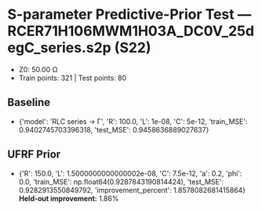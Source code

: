 # S-parameter Predictive-Prior Test — RCER71H106MWM1H03A_DC0V_25degC_series.s2p (S22)
- Z0: 50.00 Ω
- Train points: 321  |  Test points: 80

## Baseline
- {'model': 'RLC series -> Γ', 'R': 100.0, 'L': 1e-08, 'C': 5e-12, 'train_MSE': 0.9402745703396318, 'test_MSE': 0.9458636889027637}

## UFRF Prior
- {'R': 150.0, 'L': 1.5000000000000002e-08, 'C': 7.5e-12, 'a': 0.2, 'phi': 0.0, 'train_MSE': np.float64(0.9287843190814424), 'test_MSE': 0.9282913550849792, 'improvement_percent': 1.8578082681415864}
**Held-out improvement:** 1.86%
